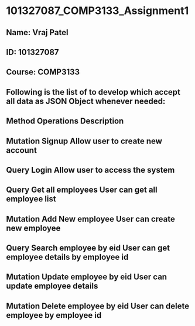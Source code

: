 # 101327087_COMP3133_Assignment1

## Name: Vraj Patel
## ID: 101327087
## Course: COMP3133
## Following is the list of to develop which accept all data as JSON Object whenever needed:

## Method	Operations	Description
## Mutation	Signup	Allow user to create new account
## Query	Login	Allow user to access the system
## Query	Get all employees	User can get all employee list
## Mutation	Add New employee	User can create new employee
## Query	Search employee by eid	User can get employee details by employee id
## Mutation	Update employee by eid	User can update employee details
## Mutation	Delete employee by eid	User can delete employee by employee id